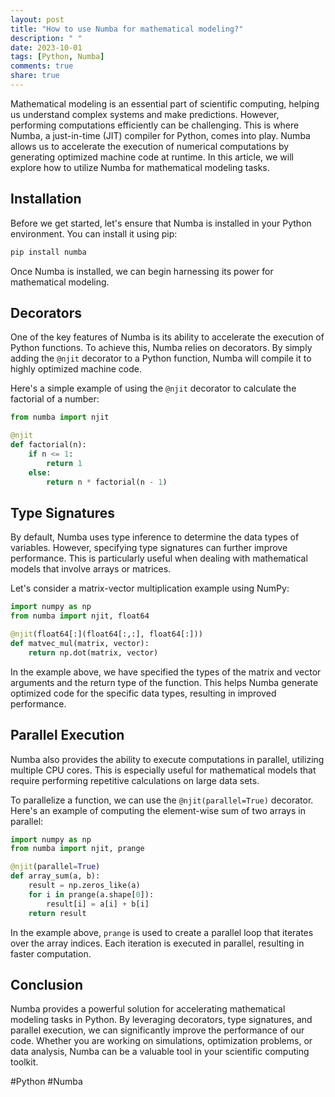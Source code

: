 ```yaml
---
layout: post
title: "How to use Numba for mathematical modeling?"
description: " "
date: 2023-10-01
tags: [Python, Numba]
comments: true
share: true
---
```


Mathematical modeling is an essential part of scientific computing, helping us understand complex systems and make predictions. However, performing computations efficiently can be challenging. This is where Numba, a just-in-time (JIT) compiler for Python, comes into play. Numba allows us to accelerate the execution of numerical computations by generating optimized machine code at runtime. In this article, we will explore how to utilize Numba for mathematical modeling tasks.

## Installation

Before we get started, let's ensure that Numba is installed in your Python environment. You can install it using pip:

```python
pip install numba
```

Once Numba is installed, we can begin harnessing its power for mathematical modeling.

## Decorators

One of the key features of Numba is its ability to accelerate the execution of Python functions. To achieve this, Numba relies on decorators. By simply adding the `@njit` decorator to a Python function, Numba will compile it to highly optimized machine code.

Here's a simple example of using the `@njit` decorator to calculate the factorial of a number:

```python
from numba import njit

@njit
def factorial(n):
    if n <= 1:
        return 1
    else:
        return n * factorial(n - 1)
```

## Type Signatures

By default, Numba uses type inference to determine the data types of variables. However, specifying type signatures can further improve performance. This is particularly useful when dealing with mathematical models that involve arrays or matrices.

Let's consider a matrix-vector multiplication example using NumPy:

```python
import numpy as np
from numba import njit, float64

@njit(float64[:](float64[:,:], float64[:]))
def matvec_mul(matrix, vector):
    return np.dot(matrix, vector)
```

In the example above, we have specified the types of the matrix and vector arguments and the return type of the function. This helps Numba generate optimized code for the specific data types, resulting in improved performance.

## Parallel Execution

Numba also provides the ability to execute computations in parallel, utilizing multiple CPU cores. This is especially useful for mathematical models that require performing repetitive calculations on large data sets.

To parallelize a function, we can use the `@njit(parallel=True)` decorator. Here's an example of computing the element-wise sum of two arrays in parallel:

```python
import numpy as np
from numba import njit, prange

@njit(parallel=True)
def array_sum(a, b):
    result = np.zeros_like(a)
    for i in prange(a.shape[0]):
        result[i] = a[i] + b[i]
    return result
```

In the example above, `prange` is used to create a parallel loop that iterates over the array indices. Each iteration is executed in parallel, resulting in faster computation.

## Conclusion

Numba provides a powerful solution for accelerating mathematical modeling tasks in Python. By leveraging decorators, type signatures, and parallel execution, we can significantly improve the performance of our code. Whether you are working on simulations, optimization problems, or data analysis, Numba can be a valuable tool in your scientific computing toolkit.

#Python #Numba